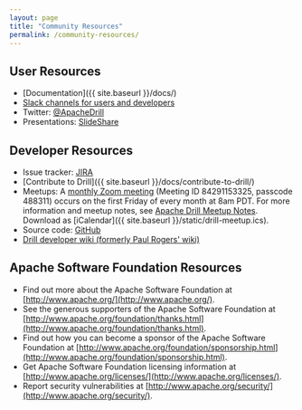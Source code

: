```yaml
---
layout: page
title: "Community Resources"
permalink: /community-resources/
---
```


## User Resources

* [Documentation]({{ site.baseurl }}/docs/)
* [Slack channels for users and developers](https://join.slack.com/t/apache-drill/shared_invite/enQtNTQ4MjM1MDA3MzQ2LTJlYmUxMTRkMmUwYmQ2NTllYmFmMjU4MDk0NjYwZjBmYjg0MDZmOTE2ZDg0ZjBlYmI3Yjc4Y2I2NTQyNGVlZTc)
* Twitter: [@ApacheDrill](https://twitter.com/ApacheDrill)
* Presentations: [SlideShare](http://www.slideshare.net/ApacheDrill/)

## Developer Resources

* Issue tracker: [JIRA](https://issues.apache.org/jira/browse/DRILL/)
* [Contribute to Drill]({{ site.baseurl }}/docs/contribute-to-drill/)
* Meetups: A [monthly Zoom meeting](https://zoom.us/j/84291153325?pwd=NWZ1MS9lbkVmMHZXWmtXN2loQ0ZZZz09) (Meeting ID 84291153325, passcode 488311) occurs on the first Friday of every month at 8am PDT.  For more information and meetup notes, see [Apache Drill Meetup Notes](https://docs.google.com/document/d/1o2GvZUtJvKzN013JdM715ZBzhseT0VyZ9WgmLMeeUUk/edit?ts=5744c15c#heading=h.z8q6drmaybbj).  Download as [iCalendar]({{ site.baseurl }}/static/drill-meetup.ics).
* Source code: [GitHub](https://github.com/apache/drill) 
* [Drill developer wiki (formerly Paul Rogers' wiki)](https://github.com/apache/drill/wiki)

## Apache Software Foundation Resources 

* Find out more about the Apache Software Foundation at [http://www.apache.org/](http://www.apache.org/).
* See the generous supporters of the Apache Software Foundation at [http://www.apache.org/foundation/thanks.html](http://www.apache.org/foundation/thanks.html).
* Find out how you can become a sponsor of the Apache Software Foundation at [http://www.apache.org/foundation/sponsorship.html](http://www.apache.org/foundation/sponsorship.html).
* Get Apache Software Foundation licensing information at [http://www.apache.org/licenses/](http://www.apache.org/licenses/).
* Report security vulnerabilities at [http://www.apache.org/security/](http://www.apache.org/security/). 
